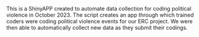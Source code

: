 This is a ShinyAPP created to automate data collection for coding political violence in October 2023.
The script creates an app through which trained coders were coding political violence events for our ERC project. We were then able to automatically collect new data as they submit their codings.
